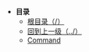 * **目录**
  * [根目录（/）](/README)
  * [回到上一级（../）](/README)
  * [Command](/study/网络基础/NetworkNotes)
  

